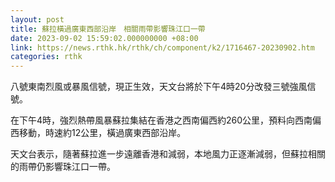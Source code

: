 ```yaml
---
layout: post
title: 蘇拉橫過廣東西部沿岸　相關雨帶影響珠江口一帶
date: 2023-09-02 15:59:02.000000000 +08:00
link: https://news.rthk.hk/rthk/ch/component/k2/1716467-20230902.htm
categories: rthk
---
```


八號東南烈風或暴風信號，現正生效，天文台將於下午4時20分改發三號強風信號。

在下午4時，強烈熱帶風暴蘇拉集結在香港之西南偏西約260公里，預料向西南偏西移動，時速約12公里，橫過廣東西部沿岸。

天文台表示，隨著蘇拉進一步遠離香港和減弱，本地風力正逐漸減弱，但蘇拉相關的雨帶仍影響珠江口一帶。
